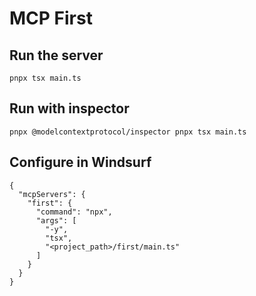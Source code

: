 # MCP First

## Run the server

```
pnpx tsx main.ts
```

## Run with inspector

```
pnpx @modelcontextprotocol/inspector pnpx tsx main.ts
```

## Configure in Windsurf

```
{
  "mcpServers": {
    "first": {
      "command": "npx",
      "args": [
        "-y",
        "tsx",
        "<project_path>/first/main.ts"
      ]
    }
  }
}
```
